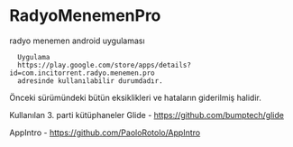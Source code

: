 # RadyoMenemenPro
radyo menemen android uygulaması


      Uygulama 
      https://play.google.com/store/apps/details?id=com.incitorrent.radyo.menemen.pro
      adresinde kullanılabilir durumdadır.

Önceki sürümündeki bütün eksiklikleri ve hataların giderilmiş halidir.


Kullanılan 3. parti kütüphaneler
Glide - https://github.com/bumptech/glide

AppIntro - https://github.com/PaoloRotolo/AppIntro
